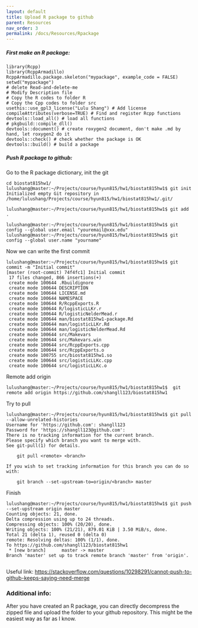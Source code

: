```yaml
---
layout: default
title: Upload R package to github
parent: Resources
nav_order: 3
permalink: /docs/Resources/Rpackage
---
```


##### First make an R package:

```
library(Rcpp)
library(RcppArmadillo)
RcppArmadillo.package.skeleton("mypackage", example_code = FALSE)
setwd("mypackage")
# delete Read-and-delete-me
# Modify Description file
# Copy the R codes to folder R
# Copy the Cpp codes to folder src
usethis::use_gpl3_license("Lulu Shang") # Add license 
compileAttributes(verbose=TRUE) # Find and register Rcpp functions 
devtools::load_all() # load all functions
# pkgbuild::compile_dll()
devtools::document() # create roxygen2 document, don't make .md by hand, let roxygen2 do it
devtools::check() # check whether the package is OK
devtools::build() # build a package
```
##### Push R package to github:

Go to the R package dictionary, init the git
```
cd biostat815hw1/
lulushang@master:~/Projects/course/hyun815/hw1/biostat815hw1$ git init
Initialized empty Git repository in /home/lulushang/Projects/course/hyun815/hw1/biostat815hw1/.git/

lulushang@master:~/Projects/course/hyun815/hw1/biostat815hw1$ git add .
```

```
lulushang@master:~/Projects/course/hyun815/hw1/biostat815hw1$ git config --global user.email "youremail@xxx.edu"
lulushang@master:~/Projects/course/hyun815/hw1/biostat815hw1$ git config --global user.name "yourname"
```

Now we can write the first commit
```
lulushang@master:~/Projects/course/hyun815/hw1/biostat815hw1$ git commit -m "Initial commit"
[master (root-commit) 74f4fc1] Initial commit
 17 files changed, 866 insertions(+)
 create mode 100644 .Rbuildignore
 create mode 100644 DESCRIPTION
 create mode 100644 LICENSE.md
 create mode 100644 NAMESPACE
 create mode 100644 R/RcppExports.R
 create mode 100644 R/logisticLLKr.r
 create mode 100644 R/logisticNelderMead.r
 create mode 100644 man/biostat815hw1-package.Rd
 create mode 100644 man/logisticLLKr.Rd
 create mode 100644 man/logisticNelderMead.Rd
 create mode 100644 src/Makevars
 create mode 100644 src/Makevars.win
 create mode 100644 src/RcppExports.cpp
 create mode 100644 src/RcppExports.o
 create mode 100755 src/biostat815hw1.so
 create mode 100644 src/logisticLLKc.cpp
 create mode 100644 src/logisticLLKc.o
```

Remote add origin
```
lulushang@master:~/Projects/course/hyun815/hw1/biostat815hw1$  git remote add origin https://github.com/shangll123/biostat815hw1
```

Try to pull 
```
lulushang@master:~/Projects/course/hyun815/hw1/biostat815hw1$ git pull --allow-unrelated-histories
Username for 'https://github.com': shangll123
Password for 'https://shangll123@github.com': 
There is no tracking information for the current branch.
Please specify which branch you want to merge with.
See git-pull(1) for details.

    git pull <remote> <branch>

If you wish to set tracking information for this branch you can do so with:

    git branch --set-upstream-to=origin/<branch> master
```

Finish
```
lulushang@master:~/Projects/course/hyun815/hw1/biostat815hw1$ git push --set-upstream origin master
Counting objects: 21, done.
Delta compression using up to 24 threads.
Compressing objects: 100% (20/20), done.
Writing objects: 100% (21/21), 879.01 KiB | 3.50 MiB/s, done.
Total 21 (delta 1), reused 0 (delta 0)
remote: Resolving deltas: 100% (1/1), done.
To https://github.com/shangll123/biostat815hw1
 * [new branch]      master -> master
Branch 'master' set up to track remote branch 'master' from 'origin'.


```

Useful link: https://stackoverflow.com/questions/10298291/cannot-push-to-github-keeps-saying-need-merge


### Additional info:
After you have created an R package, you can directly decompress the zipped file and upload the folder to your github repository. This might be the easiest way as far as I know. 

